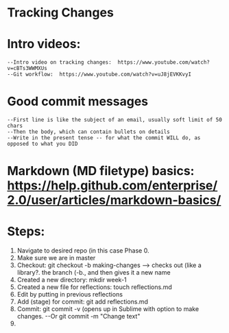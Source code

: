 # Tracking Changes

# Intro videos:
	--Intro video on tracking changes:  https://www.youtube.com/watch?v=cBTs3WWMXUs
	--Git workflow:  https://www.youtube.com/watch?v=uJ8jEVKKvyI

# Good commit messages
	--First line is like the subject of an email, usually soft limit of 50 chars
	--Then the body, which can contain bullets on details
	--Write in the present tense -- for what the commit WILL do, as opposed to what you DID

# Markdown (MD filetype) basics:  https://help.github.com/enterprise/2.0/user/articles/markdown-basics/

# Steps:

1. Navigate to desired repo (in this case Phase 0.
2. Make sure we are in master
3. Checkout:  git checkout -b making-changes --> checks out (like a library?. the branch (-b., and then gives it a new name
4. Created a new directory:  mkdir week-1
5. Created a new file for reflections:  touch reflections.md
6. Edit by putting in previous reflections
7. Add (stage) for commit:  git add reflections.md
8. Commit:  git commit -v (opens up in Sublime with option to make changes.
	--Or git commit -m "Change text"
9. 